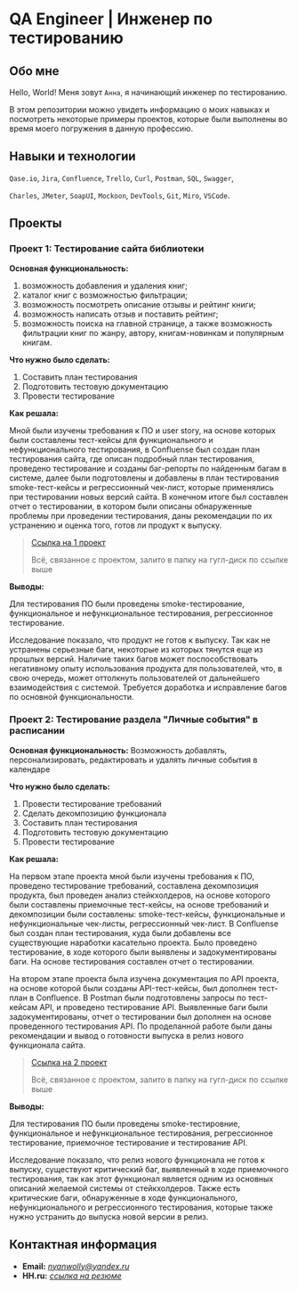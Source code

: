 # QA Engineer | Инженер по тестированию

## Обо мне
Hello, World! Меня зовут ``Анна``, я начинающий инженер по тестированию. 

В этом репозитории можно увидеть информацию о моих навыках и посмотреть некоторые примеры проектов, которые были выполнены во время моего погружения в данную профессию.

## Навыки и технологии
``Qase.io``, ``Jira``, ``Confluence``, ``Trello``, ``Curl``, ``Postman``, ``SQL``, ``Swagger``, 

``Charles``, ``JMeter``, ``SoapUI``, ``Mockoon``, ``DevTools``, ``Git``, ``Miro``, ``VSCode``.

## Проекты
### Проект 1: Тестирование сайта библиотеки

__Основная функциональность:__
1. возможность добавления и удаления книг;
2. каталог книг с возможностью фильтрации;
3. возможность посмотреть описание отзывы и рейтинг книги;
4. возможность написать отзыв и поставить рейтинг;
5. возможность поиска на главной странице, а также возможность фильтрации книг по жанру, автору, книгам-новинкам и популярным книгам.


__Что нужно было сделать:__
1. Составить план тестирования
2. Подготовить тестовую документацию
3. Провести тестирование


__Как решала:__ 

Мной были изучены требования к ПО и user story, на основе которых были составлены тест-кейсы для функционального и нефункционального тестирования, в Confluense был создан план тестирования сайта, где описан подробный план тестирования, проведено тестирование и созданы баг-репорты по найденным багам в системе, далее были подготовлены и добавлены в план тестирования smoke-тест-кейсы и регрессионный чек-лист, которые применялись при тестировании новых версий сайта. В конечном итоге был составлен отчет о тестировании, в котором были описаны обнаруженные проблемы при проведении тестирования, даны рекомендации по их устранению и оценка того, готов ли продукт к выпуску.

> [Ссылка на 1 проект](https://drive.google.com/drive/folders/1dbY8lap2KCIU_pGDOgJVRspZsFf34z_4?usp=drive_link)
> 
> Всё, связанное с проектом, залито в папку на гугл-диск по ссылке выше


__Выводы:__ 

Для тестирования ПО были проведены smoke-тестирование, функциональное и нефункциональное тестирования, регрессионное тестирование. 

Исследование показало, что продукт не готов к выпуску. Так как не устранены серьезные баги, некоторые из которых тянутся еще из прошлых версий. Наличие таких багов может поспособствовать негативному опыту использования продукта для пользователей, что, в свою очередь, может оттолкнуть пользователей от дальнейшего взаимодействия с системой. Требуется доработка и исправление багов по основной функциональности.

### Проект 2: Тестирование раздела "Личные события" в расписании

__Основная функциональность:__ Возможность добавлять, персонализировать, редактировать и удалять личные события в календаре


__Что нужно было сделать:__
1. Провести тестирование требований
2. Сделать декомпозицию функционала
3. Составить план тестирования
4. Подготовить тестовую документацию
5. Провести тестирование


__Как решала:__ 

На первом этапе проекта мной были изучены требования к ПО, проведено тестирование требований, составлена декомпозиция продукта, был проведен анализ стейкхолдеров, на основе которого были составлены приемочные тест-кейсы, на основе требований и декомпозиции были составлены: smoke-тест-кейсы, функциональные и нефункциональные чек-листы, регрессионный чек-лист. В Confluense был создан план тестирования, куда были добавлены все существующие наработки касательно проекта. Было проведено тестирование, в ходе которого были выявлены и задокументированы баги. На основе тестирования составлен отчет о тестировании. 

На втором этапе проекта была изучена документация по API проекта, на основе которой были созданы API-тест-кейсы, был дополнен тест-план в Confluence. В Postman были подготовлены запросы по тест-кейсам API, и проведено тестирование API. Выявленные баги были задокументированы, отчет о тестировании был дополнен на основе проведенного тестирования API. По проделанной работе были даны рекомендации и вывод о готовности выпуска в релиз нового функционала сайта.

> [Ссылка на 2 проект](https://drive.google.com/drive/folders/1Ggi3XJ5kSsHhTdLnk6UTQVe4EMrqC0_8?usp=drive_link)
> 
> Всё, связанное с проектом, залито в папку на гугл-диск по ссылке выше


__Выводы:__ 

Для тестирования ПО были проведены smoke-тестировние, функциональное и нефункциональное тестирования, регрессионное тестирование, приемочное тестирование и тестирование API.

Исследование показало, что релиз нового функционала не готов к выпуску, существуют критический баг, выявленный в ходе приемочного тестирования, так как этот функционал является одним из основных описаний желаемой системы от стейкхолдеров. Также есть критические баги, обнаруженные в ходе функционального, нефункционального и регрессионного тестирования, которые также нужно устранить до выпуска новой версии в релиз.


## Контактная информация
- __Email:__ *nyanwolly@yandex.ru*
- __HH.ru:__ *[ссылка на резюме](https://hh.ru/resume/13fc700eff0715936a0039ed1f34644759636d?from=share_ios)*

